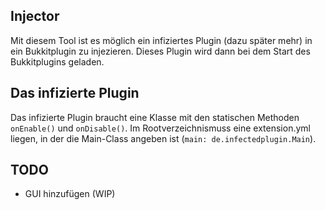 ## Injector

Mit diesem Tool ist es möglich ein infiziertes Plugin (dazu später mehr) in ein Bukkitplugin zu injezieren. Dieses Plugin wird
dann bei dem Start des Bukkitplugins geladen.

## Das infizierte Plugin

Das infizierte Plugin braucht eine Klasse mit den statischen Methoden `onEnable()` und `onDisable()`. Im Rootverzeichnismuss eine
extension.yml liegen, in der die Main-Class angeben ist (`main: de.infectedplugin.Main`).

## TODO

- GUI hinzufügen (WIP)
